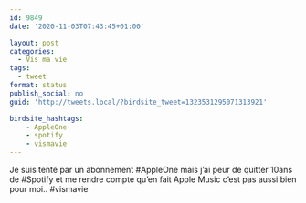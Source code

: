 ```yaml
---
id: 9849
date: '2020-11-03T07:43:45+01:00'

layout: post
categories:
  - Vis ma vie
tags:
  - tweet
format: status
publish_social: no
guid: 'http://tweets.local/?birdsite_tweet=1323531295071313921'

birdsite_hashtags:
    - AppleOne
    - spotify
    - vismavie
---
```


Je suis tenté par un abonnement #AppleOne mais j’ai peur de quitter 10ans de #Spotify et me rendre compte qu’en fait Apple Music c’est pas aussi bien pour moi.. #vismavie